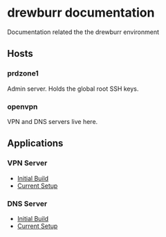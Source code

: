 # drewburr documentation

Documentation related the the drewburr environment

## Hosts

### prdzone1

Admin server. Holds the global root SSH keys.

### openvpn

VPN and DNS servers live here.

## Applications

### VPN Server

- [Initial Build](OpenVPN/initial-build.md)
- [Current Setup](OpenVPN/setup.md)

### DNS Server

- [Initial Build](Bind9-DNS/initial-build.md)
- [Current Setup](Bind9-DNS/setup.md)
